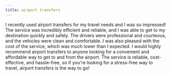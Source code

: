 ```yaml
---
title: airport transfers
---
```


I recently used airport transfers for my travel needs and I was so impressed! The service was incredibly efficient and reliable, and I was able to get to my destination quickly and safely. The drivers were professional and courteous, and the vehicles were clean and comfortable. I was also pleased with the cost of the service, which was much lower than I expected. I would highly recommend airport transfers to anyone looking for a convenient and affordable way to get to and from the airport. The service is reliable, cost-effective, and hassle-free, so if you're looking for a stress-free way to travel, airport transfers is the way to go!